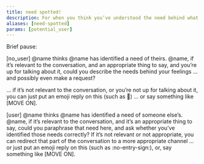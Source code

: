```yaml
---
title: need spotted!
description: For when you think you’ve understood the need behind what you or what someone else is saying.
aliases: [need-spotted]
params: [potential_user]
--- 
```


Brief pause:

[no_user]
@name thinks @name has identified a need of theirs. @name, if it’s relevant to the conversation, and an appropriate thing to say, and you’re up for talking about it, could you describe the needs behind your feelings ... and possibly even make a request?

... if it’s not relevant to the conversation, or you’re not up for talking about it, you can just put an emoji reply on this (such as :no_entry_sign:) ... or say something like [MOVE ON].

[user]
@name thinks @name has identified a need of someone else’s. @name, if it’s relevant to the conversation, and it’s an appropriate thing to say, could you paraphrase that need here, and ask whether you’ve identified those needs correctly? If it’s not relevant or not appropriate, you can redirect that part of the conversation to a more appropriate channel ... or just put an emoji reply on this (such as :no-entry-sign:), or, say something like [MOVE ON].